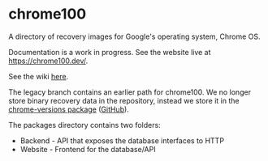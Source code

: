 # chrome100

A directory of recovery images for Google's operating system, Chrome OS.

Documentation is a work in progress. See the website live at https://chrome100.dev/.

See the wiki [here](https://github.com/sysce/chrome100/wiki).

The legacy branch contains an earlier path for chrome100. We no longer store binary recovery data in the repository, instead we store it in the [chrome-versions package](https://www.npmjs.com/package/chrome-versions) ([GitHub](https://github.com/sysce/chrome-versions)).

The packages directory contains two folders:

- Backend - API that exposes the database interfaces to HTTP
- Website - Frontend for the database/API
